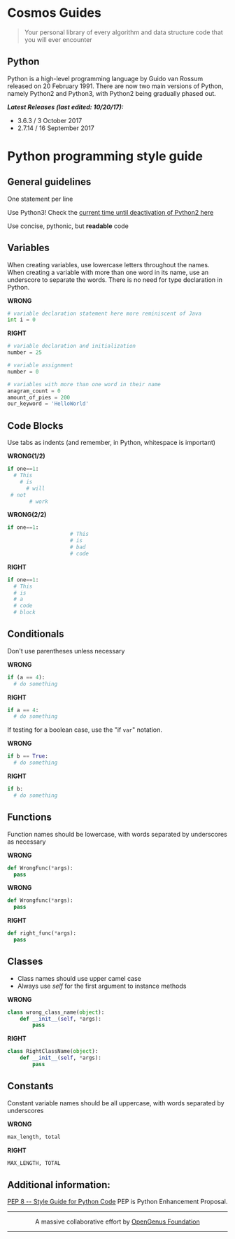 # Cosmos Guides
> Your personal library of every algorithm and data structure code that you will ever encounter

## Python
Python is a high-level programming language by Guido van Rossum released on 20 February 1991. There are now two main versions of Python, namely Python2 and Python3, with Python2 being gradually phased out.

___Latest Releases (last edited: 10/20/17):___
 - 3.6.3 / 3 October 2017
 - 2.7.14 / 16 September 2017

# Python programming style guide

General guidelines
---
One statement per line

Use Python3! Check the [current time until deactivation of Python2 here](https://pythonclock.org/)

Use concise, pythonic, but **readable** code

Variables
---
When creating variables, use lowercase letters throughout the names. When
creating a variable with more than one word in its name, use an underscore to
separate the words. There is no need for type declaration in Python.

**WRONG**
```Python
# variable declaration statement here more reminiscent of Java
int i = 0
```

**RIGHT**
```Python
# variable declaration and initialization
number = 25

# variable assignment
number = 0

# variables with more than one word in their name
anagram_count = 0
amount_of_pies = 200
our_keyword = 'HelloWorld'
```

Code Blocks
---
Use tabs as indents (and remember, in Python, whitespace is important)

**WRONG(1/2)**
```Python
if one==1:
  # This
    # is
      # will
 # not
       # work
```

**WRONG(2/2)**
```Python
if one==1:
                    # This
                    # is
                    # bad
                    # code
```
**RIGHT**
```Python
if one==1:
  # This
  # is
  # a
  # code
  # block
```


Conditionals
---
Don't use parentheses unless necessary

**WRONG**
```Python
if (a == 4):
  # do something
```

**RIGHT**
```Python
if a == 4:
  # do something
```

If testing for a boolean case, use the "if ```var```" notation.

**WRONG**
```Python
if b == True:
  # do something
```

**RIGHT**
```Python
if b:
  # do something
```


Functions
---
Function names should be lowercase, with words separated by underscores as necessary

**WRONG**
```Python
def WrongFunc(*args):
  pass
```

**WRONG**
```Python
def Wrongfunc(*args):
  pass
```

**RIGHT**
```Python
def right_func(*args):
  pass
```

Classes
---
- Class names should use upper camel case
- Always use *self* for the first argument to instance methods

**WRONG**
```Python
class wrong_class_name(object):
    def __init__(self, *args):
        pass
```

**RIGHT**
```Python
class RightClassName(object):
    def __init__(self, *args):
        pass
```

Constants
---
Constant variable names should be all uppercase, with words separated by underscores

**WRONG**
```Python
max_length, total
```

**RIGHT**
```Python
MAX_LENGTH, TOTAL
```

## Additional information:
<a href='https://www.python.org/dev/peps/pep-0008/'>PEP 8 -- Style Guide for Python Code</a>
PEP is Python Enhancement Proposal.


---

<p align="center">
	A massive collaborative effort by <a href="https://github.com/OpenGenus/cosmos">OpenGenus Foundation</a> 
</p>

---
